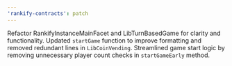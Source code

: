 ```yaml
---
'rankify-contracts': patch
---
```


Refactor RankifyInstanceMainFacet and LibTurnBasedGame for clarity and functionality. Updated `startGame` function to improve formatting and removed redundant lines in `LibCoinVending`. Streamlined game start logic by removing unnecessary player count checks in `startGameEarly` method.
